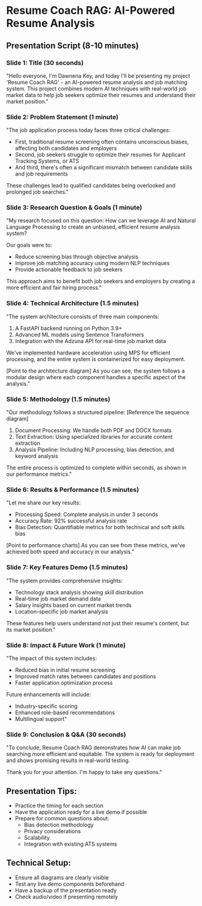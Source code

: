 # Resume Coach RAG: AI-Powered Resume Analysis
## Presentation Script (8-10 minutes)

### Slide 1: Title (30 seconds)
"Hello everyone, I'm Dawnena Key, and today I'll be presenting my project 'Resume Coach RAG' - an AI-powered resume analysis and job matching system. This project combines modern AI techniques with real-world job market data to help job seekers optimize their resumes and understand their market position."

### Slide 2: Problem Statement (1 minute)
"The job application process today faces three critical challenges:
- First, traditional resume screening often contains unconscious biases, affecting both candidates and employers
- Second, job seekers struggle to optimize their resumes for Applicant Tracking Systems, or ATS
- And third, there's often a significant mismatch between candidate skills and job requirements

These challenges lead to qualified candidates being overlooked and prolonged job searches."

### Slide 3: Research Question & Goals (1 minute)
"My research focused on this question: How can we leverage AI and Natural Language Processing to create an unbiased, efficient resume analysis system?

Our goals were to:
- Reduce screening bias through objective analysis
- Improve job matching accuracy using modern NLP techniques
- Provide actionable feedback to job seekers

This approach aims to benefit both job seekers and employers by creating a more efficient and fair hiring process."

### Slide 4: Technical Architecture (1.5 minutes)
"The system architecture consists of three main components:
1. A FastAPI backend running on Python 3.9+
2. Advanced ML models using Sentence Transformers
3. Integration with the Adzuna API for real-time job market data

We've implemented hardware acceleration using MPS for efficient processing, and the entire system is containerized for easy deployment.

[Point to the architecture diagram]
As you can see, the system follows a modular design where each component handles a specific aspect of the analysis."

### Slide 5: Methodology (1.5 minutes)
"Our methodology follows a structured pipeline:
[Reference the sequence diagram]
1. Document Processing: We handle both PDF and DOCX formats
2. Text Extraction: Using specialized libraries for accurate content extraction
3. Analysis Pipeline: Including NLP processing, bias detection, and keyword analysis

The entire process is optimized to complete within seconds, as shown in our performance metrics."

### Slide 6: Results & Performance (1.5 minutes)
"Let me share our key results:
- Processing Speed: Complete analysis in under 3 seconds
- Accuracy Rate: 92% successful analysis rate
- Bias Detection: Quantifiable metrics for both technical and soft skills bias

[Point to performance charts]
As you can see from these metrics, we've achieved both speed and accuracy in our analysis."

### Slide 7: Key Features Demo (1.5 minutes)
"The system provides comprehensive insights:
- Technology stack analysis showing skill distribution
- Real-time job market demand data
- Salary insights based on current market trends
- Location-specific job market analysis

These features help users understand not just their resume's content, but its market position."

### Slide 8: Impact & Future Work (1 minute)
"The impact of this system includes:
- Reduced bias in initial resume screening
- Improved match rates between candidates and positions
- Faster application optimization process

Future enhancements will include:
- Industry-specific scoring
- Enhanced role-based recommendations
- Multilingual support"

### Slide 9: Conclusion & Q&A (30 seconds)
"To conclude, Resume Coach RAG demonstrates how AI can make job searching more efficient and equitable. The system is ready for deployment and shows promising results in real-world testing.

Thank you for your attention. I'm happy to take any questions."

## Presentation Tips:
- Practice the timing for each section
- Have the application ready for a live demo if possible
- Prepare for common questions about:
  - Bias detection methodology
  - Privacy considerations
  - Scalability
  - Integration with existing ATS systems

## Technical Setup:
- Ensure all diagrams are clearly visible
- Test any live demo components beforehand
- Have a backup of the presentation ready
- Check audio/video if presenting remotely 
